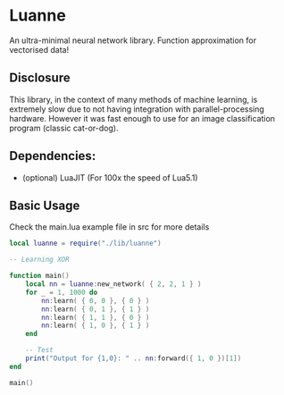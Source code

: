 # Luanne
An ultra-minimal neural network library. Function approximation for vectorised data!

## Disclosure
This library, in the context of many methods of machine learning, is extremely slow due to not having integration
with parallel-processing hardware. However it was fast enough to use for an image classification program (classic cat-or-dog).

## Dependencies:
* (optional) LuaJIT (For 100x the speed of Lua5.1)

## Basic Usage
Check the main.lua example file in src for more details

```lua
local luanne = require("./lib/luanne")

-- Learning XOR 

function main()
	local nn = luanne:new_network( { 2, 2, 1 } )
	for _ = 1, 1000 do
		nn:learn( { 0, 0 }, { 0 } )
		nn:learn( { 0, 1 }, { 1 } )
		nn:learn( { 1, 1 }, { 0 } )
		nn:learn( { 1, 0 }, { 1 } )
	end

	-- Test
	print("Output for {1,0}: " .. nn:forward({ 1, 0 })[1])
end

main()
```
